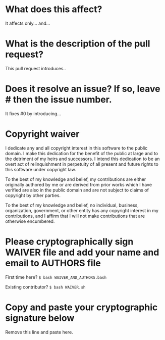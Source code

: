 # What does this affect?

It affects only... and...

# What is the description of the pull request?

This pull request introduces..

# Does it resolve an issue? If so, leave # then the issue number.

It fixes #0 by introducing...

# Copyright waiver

I dedicate any and all copyright interest in this software to the
public domain. I make this dedication for the benefit of the public at
large and to the detriment of my heirs and successors. I intend this
dedication to be an overt act of relinquishment in perpetuity of all
present and future rights to this software under copyright law.

To the best of my knowledge and belief, my contributions are either
originally authored by me or are derived from prior works which I have
verified are also in the public domain and are not subject to claims
of copyright by other parties.

To the best of my knowledge and belief, no individual, business,
organization, government, or other entity has any copyright interest
in my contributions, and I affirm that I will not make contributions
that are otherwise encumbered.

# Please cryptographically sign WAIVER file and add your name and email to AUTHORS file

First time here? `$ bash WAIVER_AND_AUTHORS.bash`

Existing contributor? `$ bash WAIVER.sh`

# Copy and paste your cryptographic signature below

Remove this line and paste here.
